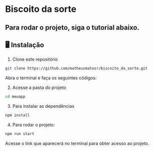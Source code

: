 # Biscoito da sorte

## Para rodar o projeto, siga o tutorial abaixo.

## 🖥️ Instalação

1. Clone este repositório
```bash
git clone https://github.com/matheusmatosr/biscoito_da_sorte.git
```

Abra o terminal e faça os seguintes códigos:

2. Acesse a pasta do projeto

```bash
cd meuapp
```
  
3. Para instalar as dependências

```bash
npm install
```

4. Para rodar o projeto:

```bash
npm run start
```

Acesse o link que aparecerá no terminal para obter acesso ao projeto.
